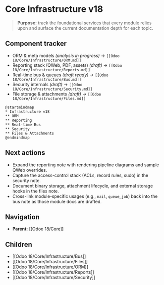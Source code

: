 ﻿---
tags: [v18, core, infrastructure]
status: in-progress
---
# Core Infrastructure v18

> **Purpose:** track the foundational services that every module relies upon and surface the current documentation depth for each topic.

## Component tracker
- ORM & meta models *(analysis in progress)* -> `[[Odoo 18/Core/Infrastructure/ORM.md]]`
- Reporting stack (QWeb, PDF, assets) *(draft)* -> `[[Odoo 18/Core/Infrastructure/Reports.md]]`
- Real-time bus & queues *(draft ready)* -> `[[Odoo 18/Core/Infrastructure/Bus.md]]`
- Security internals *(draft)* -> `[[Odoo 18/Core/Infrastructure/Security.md]]`
- File storage & attachments *(draft)* -> `[[Odoo 18/Core/Infrastructure/Files.md]]`

```plantuml
@startmindmap
* Infrastructure v18
** ORM
** Reporting
** Real-time Bus
** Security
** Files & Attachments
@endmindmap
```

## Next actions
- Expand the reporting note with rendering pipeline diagrams and sample QWeb overrides.
- Capture the access-control stack (ACLs, record rules, sudo) in the security note.
- Document binary storage, attachment lifecycle, and external storage hooks in the files note.
- Cross-link module-specific usages (e.g., `mail`, `queue_job`) back into the bus note as those module docs are drafted.


## Navigation
- **Parent:** [[Odoo 18/Core]]


## Children
- [[Odoo 18/Core/Infrastructure/Bus]]
- [[Odoo 18/Core/Infrastructure/Files]]
- [[Odoo 18/Core/Infrastructure/ORM]]
- [[Odoo 18/Core/Infrastructure/Reports]]
- [[Odoo 18/Core/Infrastructure/Security]]